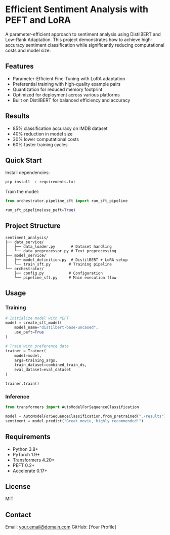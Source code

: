 # Efficient Sentiment Analysis with PEFT and LoRA

A parameter-efficient approach to sentiment analysis using DistilBERT and Low-Rank Adaptation. This project demonstrates how to achieve high-accuracy sentiment classification while significantly reducing computational costs and model size.

## Features

- Parameter-Efficient Fine-Tuning with LoRA adaptation
- Preferential training with high-quality example pairs
- Quantization for reduced memory footprint
- Optimized for deployment across various platforms
- Built on DistilBERT for balanced efficiency and accuracy

## Results

- 85% classification accuracy on IMDB dataset
- 40% reduction in model size
- 30% lower computational costs
- 60% faster training cycles

## Quick Start

Install dependencies:
```bash
pip install -r requirements.txt
```

Train the model:
```python
from orchestrator.pipeline_sft import run_sft_pipeline

run_sft_pipeline(use_peft=True)
```

## Project Structure

```
sentiment_analysis/
├── data_service/
│   ├── data_loader.py       # Dataset handling
│   └── data_preprocessor.py # Text preprocessing
├── model_service/
│   ├── model_definition.py  # DistilBERT + LoRA setup
│   └── train_sft.py        # Training pipeline
└── orchestrator/
    ├── config.py           # Configuration
    └── pipeline_sft.py     # Main execution flow
```

## Usage

### Training

```python
# Initialize model with PEFT
model = create_sft_model(
    model_name="distilbert-base-uncased",
    use_peft=True
)

# Train with preference data
trainer = Trainer(
    model=model,
    args=training_args,
    train_dataset=combined_train_ds,
    eval_dataset=eval_dataset
)

trainer.train()
```

### Inference

```python
from transformers import AutoModelForSequenceClassification

model = AutoModelForSequenceClassification.from_pretrained("./results")
sentiment = model.predict("Great movie, highly recommended!")
```

## Requirements

- Python 3.8+
- PyTorch 1.9+
- Transformers 4.20+
- PEFT 0.2+
- Accelerate 0.17+

## License

MIT

## Contact

Email: your.email@domain.com
GitHub: [Your Profile]